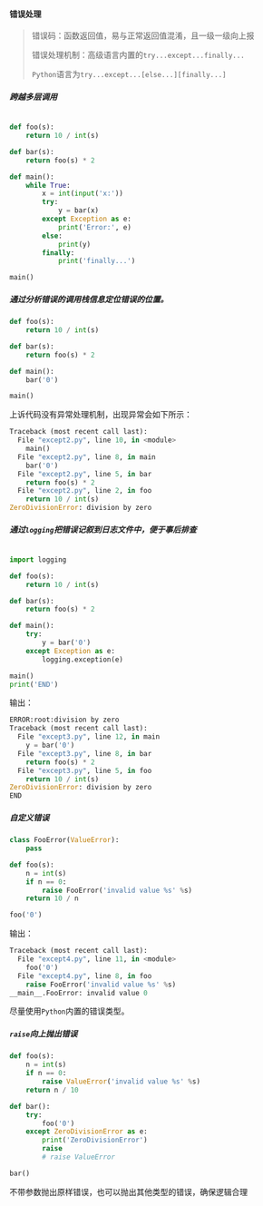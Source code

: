#### 错误处理

> 错误码：函数返回值，易与正常返回值混淆，且一级一级向上报
>
> 错误处理机制：高级语言内置的`try...except...finally...`
>
> `Python`语言为`try...except...[else...][finally...]`

#####  跨越多层调用

```python

def foo(s):
    return 10 / int(s)

def bar(s):
    return foo(s) * 2

def main():
    while True:
        x = int(input('x:'))
        try:
            y = bar(x)
        except Exception as e:
            print('Error:', e)
        else:
            print(y)
        finally:
            print('finally...')

main()
```

##### 通过分析错误的调用栈信息定位错误的位置。

```python
def foo(s):
    return 10 / int(s)

def bar(s):
    return foo(s) * 2

def main():
    bar('0')

main()
```

上诉代码没有异常处理机制，出现异常会如下所示：

```python
Traceback (most recent call last):
  File "except2.py", line 10, in <module>
    main()
  File "except2.py", line 8, in main
    bar('0')
  File "except2.py", line 5, in bar
    return foo(s) * 2
  File "except2.py", line 2, in foo
    return 10 / int(s)
ZeroDivisionError: division by zero
```

##### 通过`logging`把错误记叙到日志文件中，便于事后排查

```python

import logging

def foo(s):
    return 10 / int(s)

def bar(s):
    return foo(s) * 2

def main():
    try:
        y = bar('0')
    except Exception as e:
        logging.exception(e)

main()
print('END')
```

输出：

```python
ERROR:root:division by zero
Traceback (most recent call last):
  File "except3.py", line 12, in main
    y = bar('0')
  File "except3.py", line 8, in bar
    return foo(s) * 2
  File "except3.py", line 5, in foo
    return 10 / int(s)
ZeroDivisionError: division by zero
END
```

##### 自定义错误

```python
class FooError(ValueError):
    pass

def foo(s):
    n = int(s)
    if n == 0:
        raise FooError('invalid value %s' %s)
    return 10 / n

foo('0')
```

输出：

```python
Traceback (most recent call last):
  File "except4.py", line 11, in <module>
    foo('0')
  File "except4.py", line 8, in foo
    raise FooError('invalid value %s' %s)
__main__.FooError: invalid value 0
```

尽量使用`Python`内置的错误类型。

##### `raise`向上抛出错误

```python
def foo(s):
    n = int(s)
    if n == 0:
        raise ValueError('invalid value %s' %s)
    return n / 10

def bar():
    try:
        foo('0')
    except ZeroDivisionError as e:
        print('ZeroDivisionError')
        raise	
        # raise ValueError

bar()
```

不带参数抛出原样错误，也可以抛出其他类型的错误，确保逻辑合理